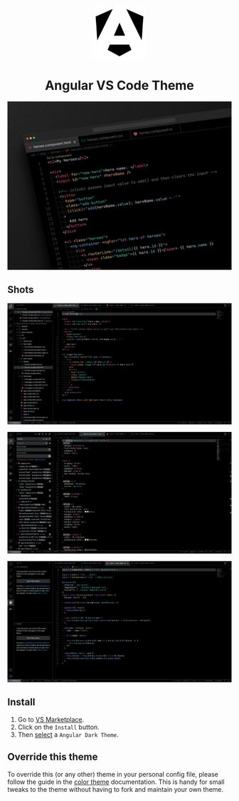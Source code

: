 <!--
Created: Sun Oct 31 2021 16:45:19 GMT-0400 (hora de Bolivia)
Modified: Wed Mar 16 2022 20:55:10 GMT-0400 (hora de Bolivia)
-->
<p align="center">
  <a href="https://marketplace.visualstudio.com/items?itemName=MichaellAlavedraMunayco.angular-theme">
    <img src="./assets/logo.png" width="120px" />
  </a>
</p>

<h1 align="center">
  Angular VS Code Theme
</h1>

![Cover](./assets/cover.png)

## Shots

![HTML Full Preview](./assets/heroes.component.html.png)

![CSS Full Preview](./assets/heroes.component.css.png)

![Typescript Full Preview](./assets/heroes.component.ts.png)

## Install

1. Go to [VS Marketplace](https://marketplace.visualstudio.com/items?itemName=MichaellAlavedraMunayco.angular-theme).
2. Click on the `Install` button.
3. Then [select](https://code.visualstudio.com/docs/getstarted/themes#_selecting-the-color-theme) a `Angular Dark Theme`.

## Override this theme

To override this (or any other) theme in your personal config file, please follow the guide in the [color theme](https://code.visualstudio.com/api/extension-guides/color-theme) documentation. This is handy for small tweaks to the theme without having to fork and maintain your own theme.
